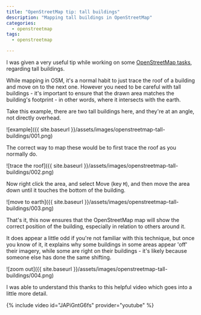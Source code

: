```yaml
---
title: "OpenStreetMap tip: tall buildings"
description: "Mapping tall buildings in OpenStreetMap"
categories: 
  - openstreetmap
tags: 
  - openstreetmap

---
```



I was given a very useful tip while working on some [OpenStreetMap tasks](https://www.hotosm.org/), regarding tall buildings.  

While mapping in OSM, it's a normal habit to just trace the roof of a building and move on to the next one.  However you need to be careful with tall buildings - it's important to ensure that the drawn area matches the building's footprint - in other words, where it intersects with the earth.  

Take this example, there are two tall buildings here, and they're at an angle, not directly overhead.  

![example]({{ site.baseurl }}/assets/images/openstreetmap-tall-buildings/001.png)

The correct way to map these would be to first trace the roof as you normally do. 

![trace the roof]({{ site.baseurl }}/assets/images/openstreetmap-tall-buildings/002.png)

Now right click the area, and select Move (key `M`), and then move the area down until it touches the bottom of the building. 

![move to earth]({{ site.baseurl }}/assets/images/openstreetmap-tall-buildings/003.png)

That's it, this now ensures that the OpenStreetMap map will show the correct position of the building, especially in relation to others around it.  

It does appear a little odd if you're not familiar with this technique, but once you know of it, it explains why some buildings in some areas appear 'off' their imagery, while some are right on their buildings - it's likely because someone else has done the same shifting.  

![zoom out]({{ site.baseurl }}/assets/images/openstreetmap-tall-buildings/004.png)

I was able to understand this thanks to this helpful video which goes into a little more detail. 

{% include video id="JAPiGntG6fs" provider="youtube" %}